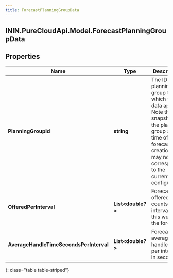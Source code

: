 ```yaml
---
title: ForecastPlanningGroupData
---
```

## ININ.PureCloudApi.Model.ForecastPlanningGroupData

## Properties

|Name | Type | Description | Notes|
|------------ | ------------- | ------------- | -------------|
| **PlanningGroupId** | **string** | The ID of the planning group to which this data applies. Note this is a snapshot of the planning group at the time of forecast creation and may not correspond to the current configuration | |
| **OfferedPerInterval** | **List&lt;double?&gt;** | Forecast offered counts per interval for this week of the forecast | |
| **AverageHandleTimeSecondsPerInterval** | **List&lt;double?&gt;** | Forecast average handle time per interval in seconds | |
{: class="table table-striped"}


